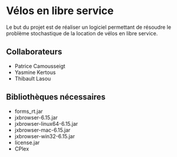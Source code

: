 # Vélos en libre service

Le but du projet est de réaliser un logiciel permettant de résoudre le problème stochastique de la location de vélos en libre service.

## Collaborateurs
 
+ Patrice Camousseigt
+ Yasmine Kertous
+ Thibault Lasou
 
## Bibliothèques nécessaires
+ forms_rt.jar
+ jxbrowser-6.15.jar
+ jxbrowser-linux64-6.15.jar
+ jxbrowser-mac-6.15.jar
+ jxbrowser-win32-6.15.jar
+ license.jar
+ CPlex
